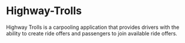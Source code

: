 # Highway-Trolls
Highway Trolls is a carpooling application that provides drivers with the ability to create ride offers and passengers to join available ride offers.
